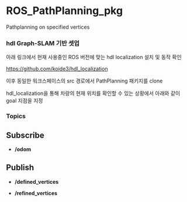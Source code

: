 # ROS_PathPlanning_pkg
Pathplanning on specified vertices

### hdl Graph-SLAM 기반 셋업

아래 링크에서 현재 사용중인 ROS 버전에 맞는 hdl localization 설치 및 동작 확인

https://github.com/koide3/hdl_localization

이후 동일한 워크스페이스의 src 경로에서 PathPlanning 패키지를 clone

hdl_localization을 통해 차량의 현재 위치를 확인할 수 있는 상황에서 아래와 같이 goal 지점을 지정

### Topics

## Subscribe

- **/odom**

## Publish

- **/defined_vertices**

- **/refined_vertices**


